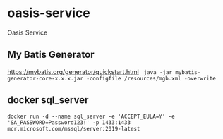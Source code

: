# oasis-service
Oasis Service

## My Batis Generator
https://mybatis.org/generator/quickstart.html
` java -jar mybatis-generator-core-x.x.x.jar -configfile /resources/mgb.xml -overwrite`

## docker sql_server
`docker run -d --name sql_server -e 'ACCEPT_EULA=Y' -e 'SA_PASSWORD=Password123!' -p 1433:1433 mcr.microsoft.com/mssql/server:2019-latest`